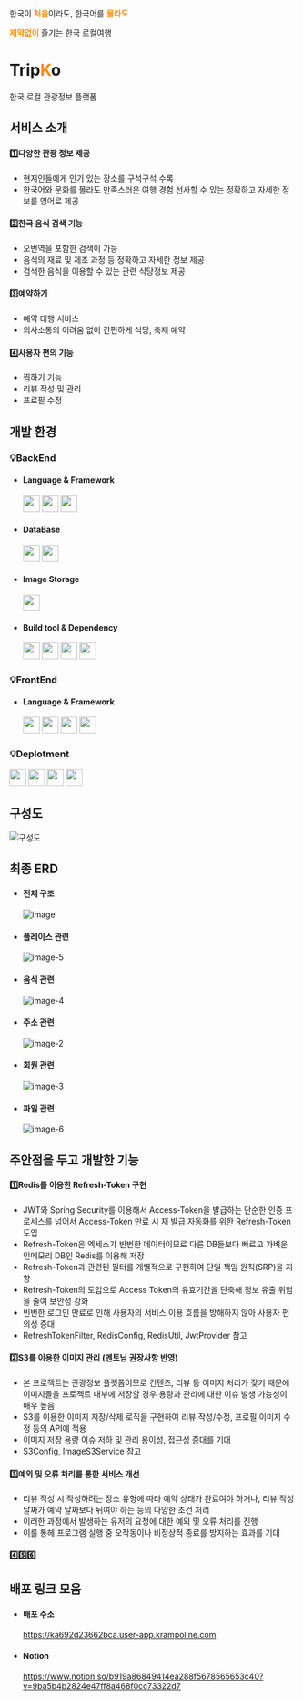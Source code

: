 한국이 <span style="color:#FF8A00">**처음**</span>이라도, 한국어를 <span style="color:#FF8A00">**몰라도**</span>

<span style="color:#FF8A00">**제약없이**</span> 즐기는 한국 로컬여행

# **Trip<span style="color:#FF8A00">K</span>o**

한국 로컬 관광정보 플랫폼

## 서비스 소개

#### 1️⃣다양한 관광 정보 제공

- 현지인들에게 인기 있는 장소를 구석구석 수록
- 한국어와 문화를 몰라도 만족스러운 여행 경험 선사할 수 있는 정확하고 자세한 정보를 영어로 제공

#### 2️⃣한국 음식 검색 기능

- 오번역을 포함한 검색이 가능 
- 음식의 재료 및 제조 과정 등 정확하고 자세한 정보 제공
- 검색한 음식을 이용할 수 있는 관련 식당정보 제공

#### 3️⃣예약하기

- 예약 대행 서비스
- 의사소통의 어려움 없이 간편하게 식당, 축제 예약

#### 4️⃣사용자 편의 기능

- 찜하기 기능
- 리뷰 작성 및 관리
- 프로필 수정

## 개발 환경

### 💡BackEnd

- #### Language & Framework

    <img src="https://img.shields.io/badge/Java-007396?style=flat&logo=OpenJDK&logoColor=white" height="29"/> 
    <img src="https://img.shields.io/badge/springBoot-6DB33F?style=for-the-badge&logo=springBoot&logoColor=white" height="29"/> 
    <img src="https://img.shields.io/badge/Spring Security-6DB33F?style=flat&logo=springsecurity&logoColor=white" height="29"/>

- #### DataBase
    <img src="https://img.shields.io/badge/Redis-DC382D?style=flat&logo=redis&logoColor=white" height="29"/> 
    <img src="https://img.shields.io/badge/MySQL-4479A1?style=flat&logo=mysql&logoColor=white" height="29"/> 

- #### Image Storage
    <img src="https://img.shields.io/badge/Amazon S3-569A31?style=flat&logo=amazons3&logoColor=white" height="29"/>

- #### Build tool & Dependency
    <img src="https://img.shields.io/badge/Gradle-02303A?style=flat&logo=gradle&logoColor=white" height="29"/>
    <img src="https://img.shields.io/badge/JSON Web Tokens-000000?style=flat&logo=jsonwebtokens&logoColor=white" height="29"/>
    <img src="https://img.shields.io/badge/Auth0-EB5424?style=flat&logo=auth0&logoColor=white" height="29"/>
    <img src="https://img.shields.io/badge/Lombok-516c1c?style=flat&logoColor=white" height="29"/>

### 💡FrontEnd

- #### Language & Framework
    <img src="https://img.shields.io/badge/JavaScript-F7DF1E?style=flat&logo=JavaScript&logoColor=white" height="29"/>
    <img src="https://img.shields.io/badge/React-61DAFB?style=flat&logo=react&logoColor=white" height="29"/>
    <img src="https://img.shields.io/badge/Tailwind CSS-06B6D4?style=flat&logo=tailwindcss&logoColor=white" height="29"/>
    <img src="https://img.shields.io/badge/Redux Toolkit-764ABC?style=flat&logo=redux&logoColor=white" height="29"/>


### 💡Deplotment

<img src="https://img.shields.io/badge/Kubernetes-326CE5?style=flat&logo=kubernetes&logoColor=white" height="29"/> <img src="https://img.shields.io/badge/NGINX-009639?style=flat&logo=nginx&logoColor=white" height="29"/> <img src="https://img.shields.io/badge/DKOS-FEE500?style=flat&logoColor=white" height="29"/> <img src="https://img.shields.io/badge/D2hub-326CE5?style=flat&logoColor=white" height="29"/>

## 구성도

![구성도](https://github.com/Step3-kakao-tech-campus/Team6_BE/assets/99969990/8ed965fa-2ca2-467d-bea5-3bbca7c6ef02)

## 최종 ERD

- #### 전체 구조

  ![image](https://github.com/Step3-kakao-tech-campus/Team6_BE/assets/99969990/7156401e-64f8-4fdc-a98a-03de36f6d549)


- #### 플레이스 관련

  ![image-5](https://github.com/Step3-kakao-tech-campus/Team6_BE/assets/99969990/da7255fc-f886-4f25-bfd0-74b24a8a9ebf)

- #### 음식 관련

  ![image-4](https://github.com/Step3-kakao-tech-campus/Team6_BE/assets/99969990/88a21957-ee29-4d4d-bfbe-3462bda7c836)

- #### 주소 관련

  ![image-2](https://github.com/Step3-kakao-tech-campus/Team6_BE/assets/99969990/0856e9ef-0ba0-49bb-a432-8aede813d090)


- #### 회원 관련

  ![image-3](https://github.com/Step3-kakao-tech-campus/Team6_BE/assets/99969990/560fa62e-7ac6-4e14-9645-0d2dc68de253)

- #### 파일 관련

  ![image-6](https://github.com/Step3-kakao-tech-campus/Team6_BE/assets/99969990/b2c4d420-0480-46e8-af6e-c9f9c37968de)

## 주안점을 두고 개발한 기능

#### 1️⃣Redis를 이용한 Refresh-Token 구현

- JWT와 Spring Security를 이용해서 Access-Token을 발급하는 단순한 인증 프로세스를 넘어서 Access-Token 만료 시 재 발급 자동화를 위한 Refresh-Token 도입
- Refresh-Token은 엑세스가 빈번한 데이터이므로 다른 DB들보다 빠르고 가벼운 인메모리 DB인 Redis를 이용해 저장
- Refresh-Token과 관련된 필터를 개별적으로 구현하여 단일 책임 원칙(SRP)을 지향 
- Refresh-Token의 도입으로 Access Token의 유효기간을 단축해 정보 유출 위험을 줄여 보안성 강화
- 빈번한 로그인 만료로 인해 사용자의 서비스 이용 흐름을 방해하지 않아 사용자 편의성 증대
- RefreshTokenFilter, RedisConfig, RedisUtil, JwtProvider 참고

#### 2️⃣S3를 이용한 이미지 관리 (멘토님 권장사항 반영)

- 본 프로젝트는 관광정보 플랫폼이므로 컨텐츠, 리뷰 등 이미지 처리가 잦기 때문에 이미지들을 프로젝트 내부에 저장할 경우 용량과 관리에 대한 이슈 발생 가능성이 매우 높음
- S3를 이용한 이미지 저장/삭제 로직을 구현하여 리뷰 작성/수정, 프로필 이미지 수정 등의 API에 적용
- 이미지 저장 용량 이슈 저하 및 관리 용이성, 접근성 증대를 기대
- S3Config, ImageS3Service 참고


#### 3️⃣예외 및 오류 처리를 통한 서비스 개선

- 리뷰 작성 시 작성하려는 장소 유형에 따라 예약 상태가 완료여야 하거나, 리뷰 작성 날짜가 예약 날짜보다 뒤여야 하는 등의 다양한 조건 처리
- 이러한 과정에서 발생하는 유저의 요청에 대한 예외 및 오류 처리를 진행
- 이를 통헤 프로그램 실행 중 오작동이나 비정상적 종료를 방지하는 효과를 기대

#### 4️⃣5️⃣6️⃣

## 배포 링크 모음

- #### 배포 주소
    https://ka692d23662bca.user-app.krampoline.com

- #### Notion
    https://www.notion.so/b919a86849414ea288f5678565653c40?v=9ba5b4b2824e47ff8a468f0cc73322d7
